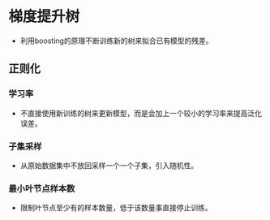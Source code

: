 # 梯度提升树
- 利用boosting的原理不断训练新的树来拟合已有模型的残差。

## 正则化
### 学习率
- 不直接使用新训练的树来更新模型，而是会加上一个较小的学习率来提高泛化误差。

### 子集采样
- 从原始数据集中不放回采样一个一个子集，引入随机性。

### 最小叶节点样本数
- 限制叶节点至少有的样本数量，低于该数量事直接停止训练。